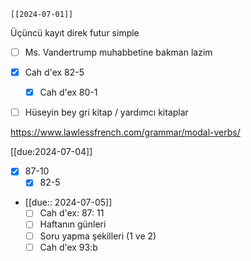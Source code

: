 	[[2024-07-01]]

Üçüncü kayıt direk futur simple
-  [ ] Ms. Vandertrump muhabbetine bakman lazim


- [x] Cah d'ex 82-5
	- [x] Cah d'ex 80-1

-  [ ] Hüseyin bey gri kitap / yardımcı kitaplar 


https://www.lawlessfrench.com/grammar/modal-verbs/

[[due:2024-07-04]]
- [x] 87-10
	- [x] 82-5

- [[due:: 2024-07-05]]
	- [ ] Cah d'ex: 87: 11
	- [ ] Haftanın günleri
	- [ ] Soru yapma şekilleri (1 ve 2)
	- [ ] Cah d'ex 93:b
